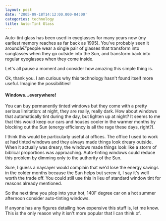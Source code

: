 ```yaml
---
layout: post
date: '2005-09-18T14:12:00.000-04:00'
categories: technology
title: Auto-Tint Glass
---
```


Auto-tint glass has been used in eyeglasses for many years now (my earliest memory reaches as far back as 1995). You've probably seen it aroundâ€”people wear a single pair of glasses that transform into sunglasses when they go outside into the Sun, and transform back into regular eyeglasses when they come inside. 

Let's all pause a moment and consider how amazing this simple thing is.

Ok, thank you. I am curious why this technology hasn't found itself more useful. Imagine the possibilities!

#### Windows...everywhere!

You can buy permanently tinted windows but they come with a pretty serious limitation: at night, they are really, really dark. How about windows that automatically tint during the day, but lighten up at night? It seems to me that this would keep our cars and houses cooler in the warmer months by blocking out the Sun (energy efficiency is all the rage these days, right?). 

I think this would be particularly useful at offices. The office I used to work at had tinted windows and they always made things look dreary outside. When it actually was dreary, the windows made things look like a storm of biblical proportions was approaching. Auto-tinting windows could reduce this problem by dimming only to the authority of the Sun.

Sure, I guess a naysayer would complain that we'd lose the energy savings in the colder months because the Sun helps but screw it, I say it's well worth the trade off. You could still use this in lieu of standard window tint for reasons already mentioned.

So the next time you plop into your hot, 140F degree car on a hot summer afternoon consider auto-tinting windows.

If anyone has any figures detailing how expensive this stuff is, let me know. This is the only reason why it isn't more popular that I can think of.
